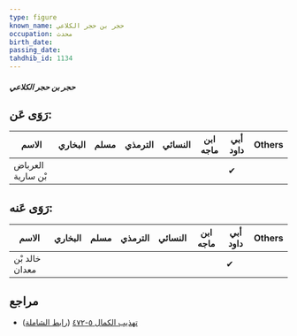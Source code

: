 ```yaml
---
type: figure
known_name: حجر بن حجر الكلاعي
occupation: محدث
birth_date:
passing_date:
tahdhib_id: 1134
---
```

##### حجر بن حجر الكلاعي

## رَوَى عَن:
| الاسم             | البخاري | مسلم | الترمذي | النسائي | ابن ماجه | أبي داود | Others |
| ----------------- | ------- | ---- | ------- | ------- | -------- | -------- | ------ |
| العرباض بْن سارية |         |      |         |         |          | ✔        |        |
## رَوَى عَنه:
| الاسم          | البخاري | مسلم | الترمذي | النسائي | ابن ماجه | أبي داود | Others |
| -------------- | ------- | ---- | ------- | ------- | -------- | -------- | ------ |
| خالد بْن معدان |         |      |         |         |          | ✔        |        |
## مراجع
- [تهذيب الكمال ٥-٤٧٢](obsidian://open?vault=Tahdhib-al-Kamal&file=Figures/١١٣٤-حجر%20بن%20حجر%20الكلاعي) ([رابط الشاملة](https://shamela.ws/book/3722/2550))